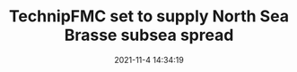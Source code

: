 ---
"title": "TechnipFMC set to supply North Sea Brasse subsea spread"
"date": "2021-11-4 14:34:19"
"feed_name": "OFFSHOREMAG"
"feed_website": "https://www.offshore-mag.com/"
"feed_rss": "https://www.offshore-mag.com/__rss/website-scheduled-content.xml?input=%7B%22sectionAlias%22%3A%22home%22%7D"
"link": "https://www.offshore-mag.com/subsea/article/14213449/technipfmc-set-to-supply-north-sea-brasse-subsea-spread"
"source": "None"
"file": "_posts/2021-1-1-a13650b88b1670325452e386c83f4754335dc17b.md"
"accident": "0"
"drilling": "0"
"dead": "0"
"injured": "0"
"arrested": "0"
"place": "unknown place"
"where": "unknown site"
"causes": "unknown"
"place_uri": "unknown place"
---